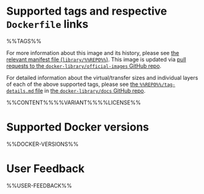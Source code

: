 # Supported tags and respective `Dockerfile` links

%%TAGS%%

For more information about this image and its history, please see [the relevant manifest file (`library/%%REPO%%`)](https://github.com/docker-library/official-images/blob/master/library/%%REPO%%). This image is updated via [pull requests to the `docker-library/official-images` GitHub repo](https://github.com/docker-library/official-images/pulls?q=label%3Alibrary%2F%%REPO%%).

For detailed information about the virtual/transfer sizes and individual layers of each of the above supported tags, please see [the `%%REPO%%/tag-details.md` file](https://github.com/docker-library/docs/blob/master/%%REPO%%/tag-details.md) in [the `docker-library/docs` GitHub repo](https://github.com/docker-library/docs).

%%CONTENT%%%%VARIANT%%%%LICENSE%%

# Supported Docker versions

%%DOCKER-VERSIONS%%

# User Feedback

%%USER-FEEDBACK%%
